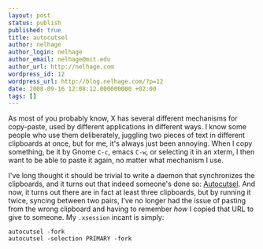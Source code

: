 ```yaml
---
layout: post
status: publish
published: true
title: autocutsel
author: nelhage
author_login: nelhage
author_email: nelhage@mit.edu
author_url: http://nelhage.com
wordpress_id: 12
wordpress_url: http://blog.nelhage.com/?p=12
date: 2008-09-16 12:08:12.000000000 +02:00
tags: []
---
```

As most of you probably know, X has several different mechanisms for
copy-paste, used by different applications in different ways. I know
some people who use them deliberately, juggling two pieces of text in
different clipboards at once, but for me, it's always just been
annoying. When I copy something, be it by Gnome `C-c`, emacs `C-w`, or
selecting it in an xterm, I then want to be able to paste it again, no
matter what mechanism I use.

I've long thought it should be trivial to write a daemon that
synchronizes the clipboards, and it turns out that indeed someone's
done so: [Autocutsel][autocutsel]. And now, it turns out there are in
fact at least three clipboards, but by running it twice, syncing
between two pairs, I've no longer had the issue of pasting from the
wrong clipboard and having to remember *how* I copied that URL to give
to someone. My `.xsession` incant is simply:

    autocutsel -fork
    autocutsel -selection PRIMARY -fork

[autocutsel]: http://www.nongnu.org/autocutsel/
